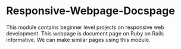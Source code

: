 # Responsive-Webpage-Docspage
This module contains beginner level projects on responsive web development. This webpage is document page on Ruby on Rails informative. We can make similar pages using this module.  
